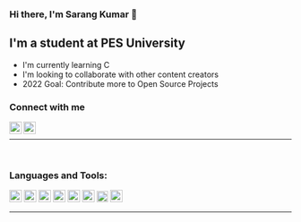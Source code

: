 ### Hi there, I'm Sarang Kumar 👋

## I'm a student at PES University
- I'm currently learning C
- I'm looking to collaborate with other content creators
- 2022 Goal: Contribute more to Open Source Projects


### Connect with me
[<img align="left" alt="Sarang Kumar | Instagram" width = "22px"  src="https://cdn-icons-png.flaticon.com/512/2111/2111463.png">][instagram]
[<img align="left" alt="Sarang Kumar | Linkedin" width = "22px" src="https://cdn-icons-png.flaticon.com/512/174/174857.png">][linkedin]

<br/>
<hr>
<br/>

### Languages and Tools: 
<img alt="HTML" width = "22px" src="https://cdn-icons-png.flaticon.com/512/5968/5968267.png">
<img alt="CSS" width = "22px" src="https://cdn-icons-png.flaticon.com/512/5968/5968242.png">
<img alt="SASS" width = "22px" src="https://cdn-icons-png.flaticon.com/512/919/919831.png">
<img alt="JS" width = "22px" src="https://cdn-icons-png.flaticon.com/512/5968/5968292.png">
<img alt="Python" width = "22px" src="https://cdn-icons-png.flaticon.com/512/5968/5968350.png">
<img alt="SQL" width = "22px" src="https://cdn-icons-png.flaticon.com/512/1265/1265531.png">
<img alt="C" width = "20px" src="https://upload.wikimedia.org/wikipedia/commons/1/18/C_Programming_Language.svg">
<img alt="PHP" width = "22px" src="https://cdn-icons-png.flaticon.com/512/5968/5968267.png">

<br/>
<hr>
<br/>

[instagram]: https://www.instagram.com/sarang_kumar_04/?hl=en
[linkedin]: https://www.linkedin.com/in/sarang-kumar-0a558b221/
